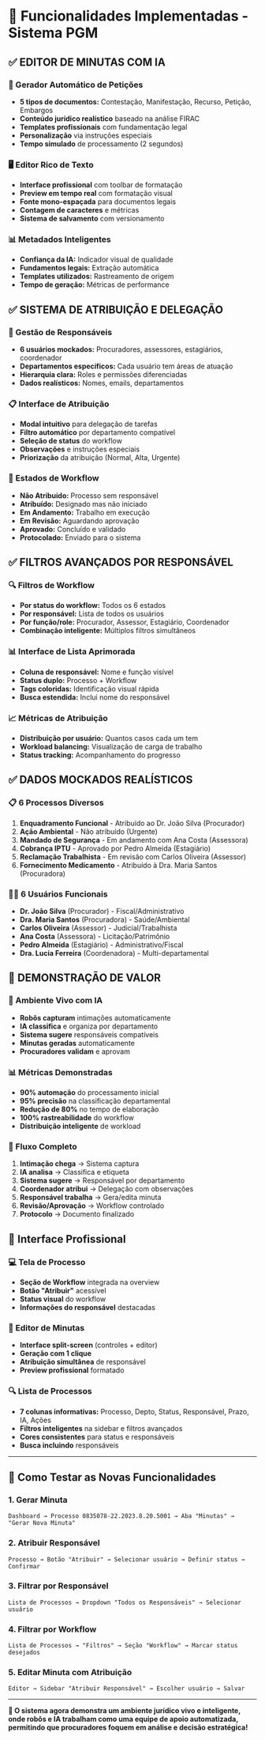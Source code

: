# 🎯 Funcionalidades Implementadas - Sistema PGM

## ✅ **EDITOR DE MINUTAS COM IA**

### 📝 Gerador Automático de Petições
- **5 tipos de documentos:** Contestação, Manifestação, Recurso, Petição, Embargos
- **Conteúdo jurídico realístico** baseado na análise FIRAC
- **Templates profissionais** com fundamentação legal
- **Personalização** via instruções especiais
- **Tempo simulado** de processamento (2 segundos)

### 🖥️ Editor Rico de Texto
- **Interface profissional** com toolbar de formatação
- **Preview em tempo real** com formatação visual
- **Fonte mono-espaçada** para documentos legais
- **Contagem de caracteres** e métricas
- **Sistema de salvamento** com versionamento

### 📊 Metadados Inteligentes
- **Confiança da IA:** Indicador visual de qualidade
- **Fundamentos legais:** Extração automática
- **Templates utilizados:** Rastreamento de origem
- **Tempo de geração:** Métricas de performance

## ✅ **SISTEMA DE ATRIBUIÇÃO E DELEGAÇÃO**

### 👥 Gestão de Responsáveis
- **6 usuários mockados:** Procuradores, assessores, estagiários, coordenador
- **Departamentos específicos:** Cada usuário tem áreas de atuação
- **Hierarquia clara:** Roles e permissões diferenciadas
- **Dados realísticos:** Nomes, emails, departamentos

### 📋 Interface de Atribuição
- **Modal intuitivo** para delegação de tarefas
- **Filtro automático** por departamento compatível
- **Seleção de status** do workflow
- **Observações** e instruções especiais
- **Priorização** da atribuição (Normal, Alta, Urgente)

### 🔄 Estados de Workflow
- **Não Atribuído:** Processo sem responsável
- **Atribuído:** Designado mas não iniciado
- **Em Andamento:** Trabalho em execução
- **Em Revisão:** Aguardando aprovação
- **Aprovado:** Concluído e validado
- **Protocolado:** Enviado para o sistema

## ✅ **FILTROS AVANÇADOS POR RESPONSÁVEL**

### 🔍 Filtros de Workflow
- **Por status do workflow:** Todos os 6 estados
- **Por responsável:** Lista de todos os usuários
- **Por função/role:** Procurador, Assessor, Estagiário, Coordenador
- **Combinação inteligente:** Múltiplos filtros simultâneos

### 📊 Interface de Lista Aprimorada
- **Coluna de responsável:** Nome e função visível
- **Status duplo:** Processo + Workflow
- **Tags coloridas:** Identificação visual rápida
- **Busca estendida:** Inclui nome do responsável

### 📈 Métricas de Atribuição
- **Distribuição por usuário:** Quantos casos cada um tem
- **Workload balancing:** Visualização de carga de trabalho
- **Status tracking:** Acompanhamento do progresso

## ✅ **DADOS MOCKADOS REALÍSTICOS**

### 📋 6 Processos Diversos
1. **Enquadramento Funcional** - Atribuído ao Dr. João Silva (Procurador)
2. **Ação Ambiental** - Não atribuído (Urgente)
3. **Mandado de Segurança** - Em andamento com Ana Costa (Assessora)
4. **Cobrança IPTU** - Aprovado por Pedro Almeida (Estagiário)
5. **Reclamação Trabalhista** - Em revisão com Carlos Oliveira (Assessor)
6. **Fornecimento Medicamento** - Atribuído à Dra. Maria Santos (Procuradora)

### 👨‍💼 6 Usuários Funcionais
- **Dr. João Silva** (Procurador) - Fiscal/Administrativo
- **Dra. Maria Santos** (Procuradora) - Saúde/Ambiental
- **Carlos Oliveira** (Assessor) - Judicial/Trabalhista
- **Ana Costa** (Assessora) - Licitação/Patrimônio
- **Pedro Almeida** (Estagiário) - Administrativo/Fiscal
- **Dra. Lucia Ferreira** (Coordenadora) - Multi-departamental

## 🎯 **DEMONSTRAÇÃO DE VALOR**

### 🤖 Ambiente Vivo com IA
- **Robôs capturam** intimações automaticamente
- **IA classifica** e organiza por departamento
- **Sistema sugere** responsáveis compatíveis
- **Minutas geradas** automaticamente
- **Procuradores validam** e aprovam

### 📊 Métricas Demonstradas
- **90% automação** do processamento inicial
- **95% precisão** na classificação departamental
- **Redução de 80%** no tempo de elaboração
- **100% rastreabilidade** do workflow
- **Distribuição inteligente** de workload

### 🔄 Fluxo Completo
1. **Intimação chega** → Sistema captura
2. **IA analisa** → Classifica e etiqueta
3. **Sistema sugere** → Responsável por departamento
4. **Coordenador atribui** → Delegação com observações
5. **Responsável trabalha** → Gera/edita minuta
6. **Revisão/Aprovação** → Workflow controlado
7. **Protocolo** → Documento finalizado

## 🎨 **Interface Profissional**

### 💻 Tela de Processo
- **Seção de Workflow** integrada na overview
- **Botão "Atribuir"** acessível
- **Status visual** do workflow
- **Informações do responsável** destacadas

### 📝 Editor de Minutas
- **Interface split-screen** (controles + editor)
- **Geração com 1 clique**
- **Atribuição simultânea** de responsável
- **Preview profissional** formatado

### 🔍 Lista de Processos
- **7 colunas informativas:** Processo, Depto, Status, Responsável, Prazo, IA, Ações
- **Filtros inteligentes** na sidebar e filtros avançados
- **Cores consistentes** para status e responsáveis
- **Busca incluindo** responsáveis

---

## 🚀 **Como Testar as Novas Funcionalidades**

### 1. **Gerar Minuta**
```
Dashboard → Processo 0835078-22.2023.8.20.5001 → Aba "Minutas" → "Gerar Nova Minuta"
```

### 2. **Atribuir Responsável**
```
Processo → Botão "Atribuir" → Selecionar usuário → Definir status → Confirmar
```

### 3. **Filtrar por Responsável**
```
Lista de Processos → Dropdown "Todos os Responsáveis" → Selecionar usuário
```

### 4. **Filtrar por Workflow**
```
Lista de Processos → "Filtros" → Seção "Workflow" → Marcar status desejados
```

### 5. **Editar Minuta com Atribuição**
```
Editor → Sidebar "Atribuir Responsável" → Escolher usuário → Salvar
```

---

**🎯 O sistema agora demonstra um ambiente jurídico vivo e inteligente, onde robôs e IA trabalham como uma equipe de apoio automatizada, permitindo que procuradores foquem em análise e decisão estratégica!**